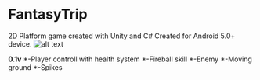 # FantasyTrip
2D Platform game created with Unity and C#
Created for Android 5.0+ device.
![alt text](https://i.imgur.com/blyg9BT.png)






**0.1v**
*-Player controll with health system
*-Fireball skill
*-Enemy 
*-Moving ground
*-Spikes
